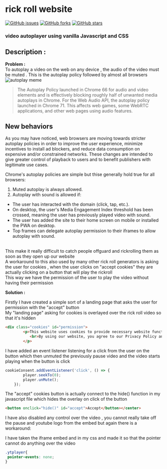 # rick roll website
[![GitHub issues](https://img.shields.io/github/issues/satvikDesktop/website?color=purple&style=for-the-badge)](https://github.com/satvikDesktop/website/issues)
[![GitHub forks](https://img.shields.io/github/forks/satvikDesktop/website?color=purple&style=for-the-badge)](https://github.com/satvikDesktop/website/network)
[![GitHub stars](https://img.shields.io/github/stars/satvikDesktop/website?color=purple&style=for-the-badge)](https://github.com/satvikDesktop/website/stargazers)

### video autoplayer using vanilla Javascript and CSS

## Description :
 **Problem :**<br>
  To autoplay a video on the web on any device , the audio of the video must be muted . This is the autoplay policy followed by almost all browsers<br>
![autoplay meme](https://wd.imgix.net/image/sQ51XsLqKMgSQMCZjIN0B7hlBO02/pl6fnOXI5RWtyXXsfYPg.jpeg?auto=format&w=338)<br>
> The Autoplay Policy launched in Chrome 66 for audio and video elements and is effectively blocking roughly half of unwanted media autoplays in Chrome. For the Web Audio API, the autoplay policy launched in Chrome 71. This affects web games, some WebRTC applications, and other web pages using audio features.

## New behaviors
As you may have noticed, web browsers are moving towards stricter autoplay policies in order to improve the user experience, minimize incentives to install ad blockers, and reduce data consumption on expensive and/or constrained networks. These changes are intended to give greater control of playback to users and to benefit publishers with legitimate use cases.

Chrome's autoplay policies are simple but thise generally hold true for all browsers:

1. Muted autoplay is always allowed.
2. Autoplay with sound is allowed if:
- The user has interacted with the domain (click, tap, etc.).
- On desktop, the user's Media Engagement Index threshold has been crossed, meaning the user has previously played video with sound.
- The user has added the site to their home screen on mobile or installed the PWA on desktop.
- Top frames can delegate autoplay permission to their iframes to allow autoplay with sound.

<br>
This make it really difficult to catch people offguard and rickrolling them as soon as they open up our website
<br>
A workaround to this also used by many other rick roll generators is asking the user for cookies , when the user clicks on "accept cookies"  they are actually clicking on a button that will play the rickroll
<br>
This way we have the permission of the user to play the video  without having their permission

**Solution :**<br>

Firstly I have created a simple sort of a landing page that asks the user for permission with the "accept" button<br>
My "landing page" asking for cookies is overlayed over the rick roll video so that it's hidden<br>
```html
<div class="cookies" id="permission">
        <p>This website uses cookies to provide necessary website functionality, improve your experience and analyze our traffic.
           <br>By using our website, you agree to our Privacy Policy and our Cookies Policy.
        </p>
```
I have added an event listener listening for a click from the user on the button which then unmuted the previously pause video and the video starts playing when the button is click  <br>
```javascript
cookieConsent.addEventListener('click', () => {
        player.seekTo(0);
        player.unMute();    
    });
```
The "accept" cookies button is actually connect to the hide() function in my javascript file which hides the overlay on click of the button <br>
```html
<button onclick="hide()" id="accept">Accept</button></center>
```
I have also disabled any control over the video , you cannot really take off the pause and youtube logo from the embed but again there is a workaround:<br>

I have taken the iframe embed and in my css and made it so that the pointer cannot do anything over the video <br>
```css
.ytplayer{
 pointer-events: none;
}
```


